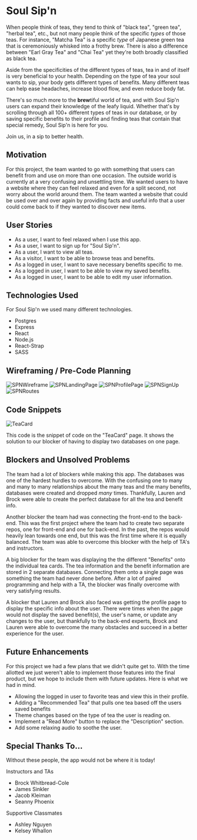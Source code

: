 # Soul Sip'n
When people think of teas, they tend to think of "black tea", "green tea", "herbal tea", etc., but not many people think of the specific _types_ of those teas. For instance, "Matcha Tea" is a specific _type_ of Japanese green tea that is ceremoniously whisked into a frothy brew. There is also a difference between "Earl Gray Tea" and "Chai Tea" yet they're both broadly classified as black tea.

Aside from the specificities of the different types of teas, tea in and of itself is very beneficial to your health. Depending on the type of tea your soul wants to sip, your body gets different types of benefits. Many different teas can help ease headaches, increase blood flow, and even reduce body fat.

There's so much more to the **brew**tiful world of tea, and with Soul Sip'n users can expand their knowledge of the leafy liquid. Whether that's by scrolling through all 100+ different types of teas in our database, or by saving specific benefits to their profile and finding teas that contain that special remedy, Soul Sip'n is here for you.

Join us, in a sip to better health.

## Motivation
For this project, the team wanted to go with something that users can benefit from and use on more than one occasion. The outside world is currently at a very confusing and unsettling time. We wanted users to have a website where they can feel relaxed and even for a split second, not worry about the world around them. The team wanted a website that could be used over and over again by providing facts and useful info that a user could come back to if they wanted to discover new items.

## User Stories
- As a user, I want to feel relaxed when I use this app.
- As a user, I want to sign up for "Soul Sip'n".
- As a user, I want to view all teas.
- As a visitor, I want to be able to browse teas and benefits.
- As a logged in user, I want to save necessary benefits specific to me.
- As a logged in user, I want to be able to view my saved benefits.
- As a logged in user, I want to be able to edit my user information.

## Technologies Used
For Soul Sip'n we used many different technologies.
- Postgres
- Express
- React
- Node.js
- React-Strap
- SASS

## Wireframing / Pre-Code Planning

![SPNWireframe](public/images/wireframe/SPNWireframe.png)
![SPNLandingPage](public/images/wireframe/SPNLandingPage.png)
![SPNProfilePage](public/images/wireframe/SPNProfilePage.png)
![SPNSignUp](public/images/wireframe/SPNSignUp.png)
![SPNRoutes](public/images/wireframe/SPNRoutes.png)

## Code Snippets
![TeaCard](public/images/TeaCard.png)

This code is the snippet of code on the "TeaCard" page. It shows the solution to our blocker of having to display two databases on one page.

## Blockers and Unsolved Problems
The team had a lot of blockers while making this app. The databases was one of the hardest hurdles to overcome. With the confusing one to many and many to many relationships about the many teas and the many benefits, databases were created and dropped _many_ times. Thankfully, Lauren and Brock were able to create the perfect database for all the tea and benefit info.

Another blocker the team had was connecting the front-end to the back-end. This was the first project where the team had to create two separate repos, one for front-end and one for back-end. In the past, the repos would heavily lean towards one end, but this was the first time where it is equally balanced. The team was able to overcome this blocker with the help of TA's and instructors.

A big blocker for the team was displaying the the different "Benefits" onto the individual tea cards. The tea information and the benefit information are stored in 2 separate databases. Connecting them onto a single page was something the team had never done before. After a lot of paired programming and help with a TA, the blocker was finally overcome with very satisfying results.

A blocker that Lauren and Brock also faced was getting the profile page to display the specific info about the user. There were times when the page would not display the saved benefit(s), the user's name, or update any changes to the user, but thankfully to the back-end experts, Brock and Lauren were able to overcome the many obstacles and succeed in a better experience for the user.

## Future Enhancements
For this project we had a few plans that we didn't quite get to. With the time allotted we just weren't able to implement those features into the final product, but we hope to include them with future updates. Here is what we had in mind.
- Allowing the logged in user to favorite teas and view this in their profile. 
- Adding a "Recommended Tea" that pulls one tea based off the users saved benefits
- Theme changes based on the type of tea the user is reading on.
- Implement a "Read More" button to replace the "Description" section.
- Add some relaxing audio to soothe the user.

## Special Thanks To...
Without these people, the app would not be where it is today!

Instructors and TAs
- Brock Whitbread-Cole
- James Sinkler
- Jacob Kleiman
- Seanny Phoenix

Supportive Classmates
- Ashley Nguyen
- Kelsey Whallon
